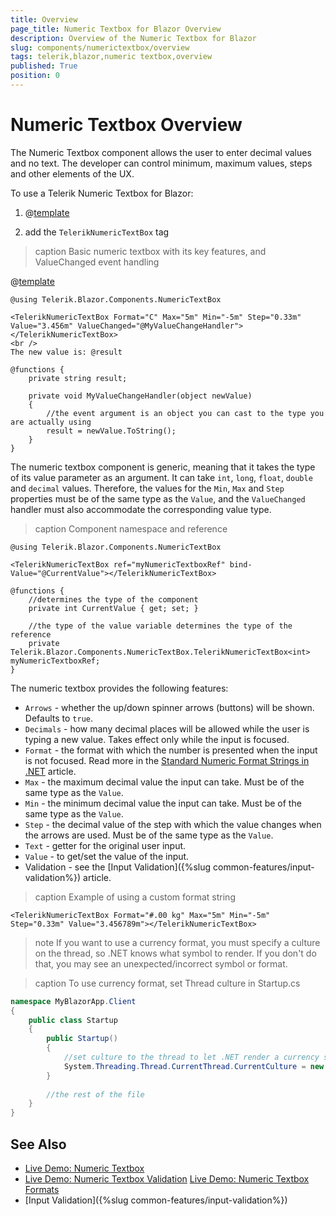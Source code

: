```yaml
---
title: Overview
page_title: Numeric Textbox for Blazor Overview
description: Overview of the Numeric Textbox for Blazor
slug: components/numerictextbox/overview
tags: telerik,blazor,numeric textbox,overview
published: True
position: 0
---
```


# Numeric Textbox Overview

The Numeric Textbox component allows the user to enter decimal values and no text. The developer can control minimum, maximum values, steps and other elements of the UX.

To use a Telerik Numeric Textbox for Blazor:

1. @[template](/_contentTemplates/common/js-interop-file.md#add-blazor-js-file-to-list)

1. add the `TelerikNumericTextBox` tag

>caption Basic numeric textbox with its key features, and ValueChanged event handling

@[template](/_contentTemplates/common/issues-and-warnings.md#generic-component-event-issue)

````CSHTML
@using Telerik.Blazor.Components.NumericTextBox

<TelerikNumericTextBox Format="C" Max="5m" Min="-5m" Step="0.33m" Value="3.456m" ValueChanged="@MyValueChangeHandler"></TelerikNumericTextBox>
<br />
The new value is: @result

@functions {
	private string result;

	private void MyValueChangeHandler(object newValue)
	{
		//the event argument is an object you can cast to the type you are actually using
		result = newValue.ToString();
	}
}
````

The numeric textbox component is generic, meaning that it takes the type of its value parameter as an argument. It can take `int`, `long`, `float`, `double` and `decimal` values. Therefore, the values for the `Min`, `Max` and `Step` properties must be of the same type as the `Value`, and the `ValueChanged` handler must also accommodate the corresponding value type.

>caption Component namespace and reference

````CSHTML
@using Telerik.Blazor.Components.NumericTextBox

<TelerikNumericTextBox ref="myNumericTextboxRef" bind-Value="@CurrentValue"></TelerikNumericTextBox>

@functions {
	//determines the type of the component
	private int CurrentValue { get; set; }
	
	//the type of the value variable determines the type of the reference
	private Telerik.Blazor.Components.NumericTextBox.TelerikNumericTextBox<int> myNumericTextboxRef;
}
````

The numeric textbox provides the following features:

* `Arrows` - whether the up/down spinner arrows (buttons) will be shown. Defaults to `true`.
* `Decimals` - how many decimal places will be allowed while the user is typing a new value. Takes effect only while the input is focused.
* `Format` - the format with which the number is presented when the input is not focused. Read more in the [Standard Numeric Format Strings in .NET](https://docs.microsoft.com/en-us/dotnet/standard/base-types/standard-numeric-format-strings) article.
* `Max` - the maximum decimal value the input can take. Must be of the same type as the `Value`.
* `Min` - the minimum decimal value the input can take. Must be of the same type as the `Value`.
* `Step` - the decimal value of the step with which the value changes when the arrows are used. Must be of the same type as the `Value`.
* `Text` - getter for the original user input.
* `Value` - to get/set the value of the input.
* Validation - see the [Input Validation]({%slug common-features/input-validation%}) article.

>caption Example of using a custom format string

````CSHTML
<TelerikNumericTextBox Format="#.00 kg" Max="5m" Min="-5m" Step="0.33m" Value="3.456789m"></TelerikNumericTextBox>
````

>note If you want to use a currency format, you must specify a culture on the thread, so .NET knows what symbol to render. If you don't do that, you may see an unexpected/incorrect symbol or format.

>caption To use currency format, set Thread culture in Startup.cs

````C#
namespace MyBlazorApp.Client
{
    public class Startup
    {
        public Startup()
        {
            //set culture to the thread to let .NET render a currency symbol
            System.Threading.Thread.CurrentThread.CurrentCulture = new System.Globalization.CultureInfo("en-US");
        }
        
        //the rest of the file
    }
}
````

## See Also

  * [Live Demo: Numeric Textbox](https://demos.telerik.com/blazor/numerictextbox/index)
  * [Live Demo: Numeric Textbox Validation](https://demos.telerik.com/blazor/numerictextbox/validation)
  [Live Demo: Numeric Textbox Formats](https://demos.telerik.com/blazor/numerictextbox/formats)
  * [Input Validation]({%slug common-features/input-validation%})